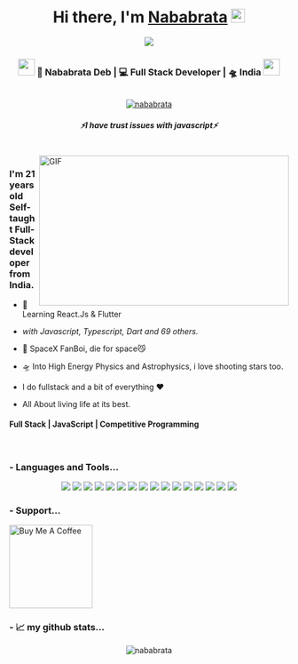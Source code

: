 <div align="center">
   <h1>Hi there, I'm <a href="https://my-portfolio-rho-lilac.vercel.app/">Nababrata</a> <img src="https://media.giphy.com/media/hvRJCLFzcasrR4ia7z/giphy.gif" width="25px"> </h1>
   
   
   <img src="https://pronoun.cyou/x/y?subject=He&object=Him&height=20"> 
</div>


<!-- <p align="center">
   
   <a href="https://www.linkedin.com/in/nababratadeb/"> <img alt="nababrata" src="https://img.shields.io/badge/-nababratadeb-blue?style=flat-square&logo=Linkedin&logoColor=white&link=https://www.linkedin.com/in/nababratadeb-b35524117/"> </a>
 </p> -->

<div align="center">
<h3><img src="https://media.giphy.com/media/WUlplcMpOCEmTGBtBW/giphy.gif" width="30"> 🙎 Nababrata Deb | 💻 Full Stack Developer | 🛸 India  <img src="https://media.giphy.com/media/WUlplcMpOCEmTGBtBW/giphy.gif" width="30"></h3>
</div>


<p align="center">
   <br> <!-- <a href="https://badges.pufler.dev/visits/mayhemantt/mayhemantt"> <img alt="hemant joshi github" src="https://badges.pufler.dev/visits/mayhemantt/mayhemantt"> </a> -->
   <a href="https://visitor-badge.glitch.me/badge?page_id=Nababrata-NITA.Nababrata-NITA"> <img alt="nababrata" src="https://visitor-badge.glitch.me/badge?page_id=Nababrata-NITA.Nababrata-NITA"> </a>
 </p>
 
 <h5 align="center">
   <i>⚡️I have trust issues with javascript⚡️</i>
  </h5>
  
  
  
<br />
<img align="right" height="270px" width="450px" alt="GIF" src="https://media.giphy.com/media/3FjEPbKqEPhPpmC8uY/giphy.gif" />
<p align="center">
  <h3> I'm 21 years old Self-taught Full-Stack developer from India.</h3>
</p>

 - 🥀 Learning React.Js & Flutter
 
 - <i>with Javascript, Typescript, Dart and 69 others.</i>
   
 - 🔭 SpaceX FanBoi, die for space😼

 - 🛸 Into High Energy Physics and Astrophysics, i love shooting stars too.
 
 - I do fullstack and a bit of everything :heart:
 
 - All About living life at its best.

 <p align="center">
  <h4> Full Stack | JavaScript | Competitive Programming </h4>
   </p>

<br />

### - Languages and Tools...

<p align="center">
  <!-- For more icons please follow  https://github.com/MikeCodesDotNET/ColoredBadges -->
<img src="https://img.shields.io/badge/-C%20&%20C++-659ad2?style=flat&logo=c%2B%2B&logoColor=ffffff"> 
<img src = "https://img.shields.io/badge/-HTML5-E34F26?style=flat&logo=html5&logoColor=white"> 
<img src = "https://img.shields.io/badge/-CSS3-1572B6?style=flat&logo=css3&logoColor=white">
<img src="https://img.shields.io/badge/-JavaScript-eed718?style=flat&logo=javascript&logoColor=ffffff"> 
<img src="https://img.shields.io/badge/-Sass-cc6699?style=flat&logo=sass&logoColor=ffffff"> 
<img src="https://img.shields.io/badge/-React-000000?style=flat&logo=react&logoColor=00c8ff">
 <img src="http://img.shields.io/badge/-Git-F1502F?style=flat&logo=git&logoColor=FFFFFF">
<img src="http://img.shields.io/badge/-Github-000000?style=flat&logo=github&logoColor=FFFFFF">
<img src="http://img.shields.io/badge/-VS%20Code-007ACC?style=flat&logo=visual%20studio%20code&logoColor=white">
<img src="http://img.shields.io/badge/-Heroku-430098?style=flat&logo=heroku&logoColor=white">
<img src="http://img.shields.io/badge/-Vercel-black?style=flat&logo=vercel&logoColor=white">
<img src="https://img.shields.io/badge/-Express.js-787878?style=flat">
<img src="https://img.shields.io/badge/-Node.js-3C873A?style=flat&logo=Node.js&logoColor=white">
<img src="https://img.shields.io/badge/-Firebase-FFA611?style=flat&logo=firebase&logoColor=FFFFFF">
<img src="https://img.shields.io/badge/-MongoDB-4DB33D?style=flat&logo=mongodb&logoColor=FFFFFF">
<!-- <img src="https://img.shields.io/badge/-Bootstrap-563D7C?style=flat&logo=bootstrap&logoColor=white"> -->
<!-- <img src="https://img.shields.io/badge/-Progressive Web Apps-5A0FC8?style=flat"> -->
<img src="https://img.shields.io/badge/-MongoDB-4DB33D?style=flat&logo=mongodb&logoColor=FFFFFF">
<!-- <img src="https://img.shields.io/badge/-GraphQL-e535ab?style=flat&logo=graphql&logoColor=FFFFFF">
<img src="https://img.shields.io/badge/-MySQL-F29111?style=flat&logo=mysql&logoColor=FFFFFF"> --> 

</p>

### - Support...

<a href="https://www.buymeacoffee.com/nababrata17" target="_blank"><img src="https://cdn.buymeacoffee.com/buttons/v2/default-red.png" alt="Buy Me A Coffee" width="150" ></a>


### - 📈 my github stats...

<p align="center"> <img src="https://github-readme-stats.vercel.app/api?username=Nababratadeb-NITA&show_icons=true&theme=radical" alt="nababrata" /> </p>




